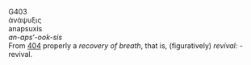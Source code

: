 G403  
ἀνάψυξις  
anapsuxis  
*an-aps‘-ook-sis*  
From [404](g0404) properly a *recovery* *of* *breath*, that is,
(figuratively) *revival:* - revival.  
